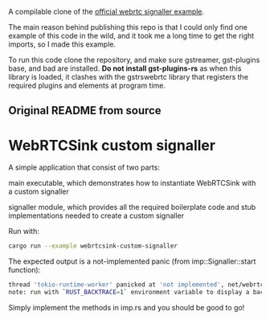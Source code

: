 A compilable clone of the [official webrtc signaller example](https://gitlab.freedesktop.org/gstreamer/gst-plugins-rs/-/blob/main/net/webrtc/examples/webrtcsink-custom-signaller/main.rs).

The main reason behind publishing this repo is that I could only find one example of this code in the wild, and it took me a long time to get the right imports, so I made this example.

To run this code clone the repository, and make sure gstreamer, gst-plugins base, and bad are installed. **Do not install gst-plugins-rs** as when this library is loaded, it clashes with the gstrswebrtc library that registers the required plugins and elements at program time.


## Original README from source

# WebRTCSink custom signaller
A simple application that consist of two parts:

main executable, which demonstrates how to instantiate WebRTCSink with a custom signaller

signaller module, which provides all the required boilerplate code
and stub implementations needed to create a custom signaller

Run with:
```sh
cargo run --example webrtcsink-custom-signaller
```
The expected output is a not-implemented panic (from imp::Signaller::start function):
```sh
thread 'tokio-runtime-worker' panicked at 'not implemented', net/webrtc/examples/webrtcsink-custom-signaller/signaller/imp.rs:14:9
note: run with `RUST_BACKTRACE=1` environment variable to display a backtrace
```
Simply implement the methods in imp.rs and you should be good
to go!